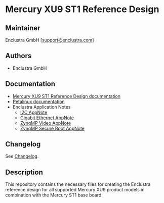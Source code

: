 # Mercury XU9 ST1 Reference Design

## Maintainer

Enclustra GmbH [support@enclustra.com]

## Authors

* Enclustra GmbH

## Documentation

* [Mercury XU9 ST1 Reference Design documentation](./reference_design/doc/Mercury_XU9_ST1.pdf)
* [Petalinux documentation](https://github.com/enclustra/PetalinuxDocumentation)
* Enclustra Application Notes
  - [I2C AppNote](https://github.com/enclustra/I2CAppNote)
  - [Gigabit Ethernet AppNote](https://github.com/enclustra/GigabitEthernetAppNote)
  - [ZynqMP Video AppNote](https://github.com/enclustra/ZynqMpVideoAppNote)
  - [ZynqMP Secure Boot AppNote](https://github.com/enclustra/ZynqMPSecureBootAppNote)

## Changelog
See [Changelog](changelog.md).

## Description
This repository contains the necessary files for creating the Enclustra reference design for all supported Mercury XU9 product models in combination with the Mercury ST1 base board.
